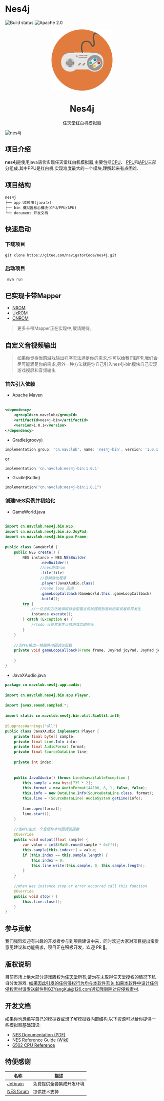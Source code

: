 # Nes4j

![Build status](https://github.com/GZYangKui/nes4j/actions/workflows/maven.yml/badge.svg)
![Apache 2.0](https://img.shields.io/badge/license-Apache%202.0-blue)
<br/>

<div align="center">
  <img src="build/icon/nes4j.png" alt="Nes4j logo" width="200" height="auto" />
  <h1>Nes4j</h1>
  <p>任天堂红白机模拟器</p>
</div>



![nes4j](https://github.com/GZYangKui/nes4j-example/blob/master/video/32328_1673422550.gif?raw=true)

## 项目介绍

**nes4j**是使用java语言实现任天堂红白机模拟器,主要包括[CPU](https://www.nesdev.org/wiki/CPU)、
[PPU](https://www.nesdev.org/wiki/PPU_programmer_reference)和[APU](https://www.nesdev.org/wiki/APU)三部分组成.其中PPU是红白机
实现难度最大的一个模块,理解起来有点困难.

## 项目结构

```
nes4j
├── app UI模块(javafx)
├── bin 模拟器核心模块(CPU/PPU/APU)
└── document 开发文档
```

## 快速启动

### 下载项目

``` shell
git clone https://gitee.com/navigatorCode/nes4j.git
```

### 启动项目

```shell
 mvn run
```

## 已实现卡带Mapper

+ [NROM](https://www.nesdev.org/wiki/NROM)
+ [UxROM](https://www.nesdev.org/wiki/UxROM)
+ [CNROM](https://www.nesdev.org/wiki/INES_Mapper_003)

> 更多卡带Mapper正在实现中,敬请期待。
>
>

## 自定义音视频输出

> 如果你觉得当前游戏输出程序无法满足你的需求,你可以给我们提PR,我们会尽可能满足你的需求,另外一种方法就是你自己引入nes4j-bin模块自己实现
> 游戏视屏和音频输出

### 首先引入依赖

+ Apache Maven

```xml

<dependency>
    <groupId>cn.navclub</groupId>
    <artifactId>nes4j-bin</artifactId>
    <version>1.0.1</version>
</dependency>
```

+ Gradle(groovy)

```groovy
implementation group: 'cn.navclub', name: 'nes4j-bin', version: '1.0.1'
```

or

```groovy
implementation 'cn.navclub:nes4j-bin:1.0.1'
```

+ Gradle(Kotlin)

```kotlin
implementation("cn.navclub:nes4j-bin:1.0.1")
```

### 创建NES实例并初始化

+ GameWorld.java

```java

import cn.navclub.nes4j.bin.NES;
import cn.navclub.nes4j.bin.io.JoyPad;
import cn.navclub.nes4j.bin.ppu.Frame;

public class GameWorld {
    public NES create() {
        NES instance = NES.NESBuilder
                .newBuilder()
                //nes游戏rom
                .file(file)
                //音频输出程序 
                .player(JavaXAudio.class)
                //Game loop 回调
                .gameLoopCallback(GameWorld.this::gameLoopCallback)
                .build();
        try {
            //一旦当前方法被调用将会阻塞当前线程直到游戏结束或者异常发生
            instance.execute();
        } catch (Exception e) {
            //todo 当异常发生当前游戏立即停止
        }
    }

    //当PPU输出一帧视屏时回调该函数
    private void gameLoopCallback(Frame frame, JoyPad joyPad, JoyPad joyPad1) {

    }
}

```

+ JavaXAudio.java

```java
package cn.navclub.nes4j.app.audio;

import cn.navclub.nes4j.bin.apu.Player;

import javax.sound.sampled.*;

import static cn.navclub.nes4j.bin.util.BinUtil.int8;

@SuppressWarnings("all")
public class JavaXAudio implements Player {
    private final byte[] sample;
    private final Line.Info info;
    private final AudioFormat format;
    private final SourceDataLine line;

    private int index;


    public JavaXAudio() throws LineUnavailableException {
        this.sample = new byte[735 * 2];
        this.format = new AudioFormat(44100, 8, 1, false, false);
        this.info = new DataLine.Info(SourceDataLine.class, format);
        this.line = (SourceDataLine) AudioSystem.getLine(info);

        line.open(format);
        line.start();
    }

    //当APU生成一个音频样本时回调该函数
    @Override
    public void output(float sample) {
        var value = int8(Math.round(sample * 0xff));
        this.sample[this.index++] = value;
        if (this.index == this.sample.length) {
            this.index = 0;
            this.line.write(this.sample, 0, this.sample.length);
        }
    }

    //When Nes instance stop or error occurred call this function
    @Override
    public void stop() {
        this.line.close();
    }
}
```

## 参与贡献

我们强烈欢迎有兴趣的开发者参与到项目建设中来，同时欢迎大家对项目提出宝贵意见建议和功能需求，项目正在积极开发，欢迎 PR 👏。

## 版权说明

目前市场上绝大部分游戏版权为[任天堂](https://www.nintendo.com/)所有,请勿在未取得任天堂授权的情况下私自分发游戏.
如果因此引发的任何侵权行为均与本软件无关.如果本软件中设计任何侵权素材请发送邮件到GZYangKui@126.com通知我删除对应侵权素材.

## 开发文档

如果你也想编写自己的模拟器或想了解模拟器内部结构,以下资源可以给你提供一些模拟器基础知识:

* [NES Documentation (PDF)](http://nesdev.com/NESDoc.pdf)
* [NES Reference Guide (Wiki)](http://wiki.nesdev.com/w/index.php/NES_reference_guide)
* [6502 CPU Reference](http://www.obelisk.me.uk/6502/reference.html)

## 特便感谢

| 名称                                      | 描述           |
|-----------------------------------------|--------------|
| [Jetbrain](https://www.jetbrains.com/)  | 免费提供全套集成开发环境 |
| [NES forum](https://forums.nesdev.org/) | 提供技术支持       |

